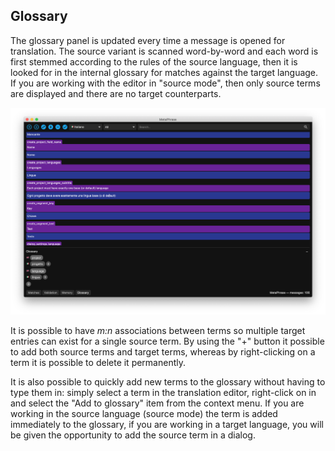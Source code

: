 ## Glossary

The glossary panel is updated every time a message is opened for translation. The source variant is scanned word-by-word and each word is first stemmed according to the rules of the source language, then it is looked for in the internal glossary for matches against the target language. If you are working with the editor in "source mode", then only source terms are displayed and there are no target counterparts.

![glossary](images/glossary_panel.png)

It is possible to have _m:n_ associations between terms so multiple target entries can exist for a single source term. By using the "+" button it possible to add both source terms and target terms, whereas by right-clicking on a term it is possible to delete it permanently.

It is also possible to quickly add new terms to the glossary without having to type them in: simply select a term in the translation editor, right-click on in and select the "Add to glossary" item from the context menu. If you are working in the source language (source mode) the term is added immediately to the glossary, if you are working in a target language, you will be given the opportunity to add the source term in a dialog.
